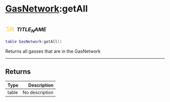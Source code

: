 # [GasNetwork](../gasnetwork/README.md):getAll

### <img src="../../.gitbook/assets/shared.png" width="32" height="32" /> $TITLE_NAME$

```lua
table GasNetwork:getAll()
```

Returns all gasses that are in the GasNetwork<br>

-----------------
## Returns

| Type   | Description |
| ------ | ----------: |
| table | No description |
